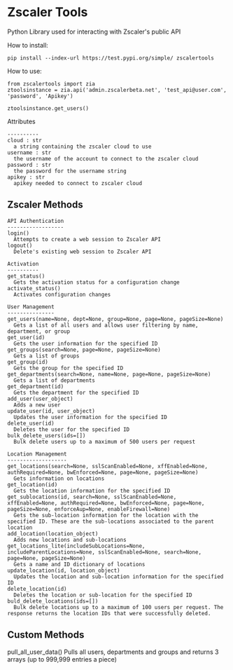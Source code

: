 # Zscaler Tools
Python Library used for interacting with Zscaler's public API

How to install:
```
pip install --index-url https://test.pypi.org/simple/ zscalertools
```

How to use:
```
from zscalertools import zia
ztoolsinstance = zia.api('admin.zscalerbeta.net', 'test_api@user.com', 'password', 'Apikey')

ztoolsinstance.get_users()
```

  
  Attributes
  ```
  ----------
  cloud : str
    a string containing the zscaler cloud to use
  username : str
    the username of the account to connect to the zscaler cloud
  password : str
    the password for the username string
  apikey : str
    apikey needed to connect to zscaler cloud
  ```
  Zscaler Methods
  ---------------

    API Authentication
    ------------------
    login()
      Attempts to create a web session to Zscaler API
    logout()
      Delete's existing web session to Zscaler API
    
    Activation
    ----------
    get_status()
      Gets the activation status for a configuration change
    activate_status()
      Activates configuration changes

    User Management
    ---------------
    get_users(name=None, dept=None, group=None, page=None, pageSize=None)
      Gets a list of all users and allows user filtering by name, department, or group
    get_user(id)
      Gets the user information for the specified ID
    get_groups(search=None, page=None, pageSize=None)
      Gets a list of groups
    get_group(id)
      Gets the group for the specified ID
    get_departments(search=None, name=None, page=None, pageSize=None)
      Gets a list of departments
    get_department(id)
      Gets the department for the specified ID
    add_user(user_object)
      Adds a new user
    update_user(id, user_object)
      Updates the user information for the specified ID
    delete_user(id)
      Deletes the user for the specified ID
    bulk_delete_users(ids=[])
      Bulk delete users up to a maximum of 500 users per request
    
    Location Management
    -------------------
    get_locations(search=None, sslScanEnabled=None, xffEnabled=None, authRequired=None, bwEnforced=None, page=None, pageSize=None)
      Gets information on locations
    get_location(id)
      Gets the location information for the specified ID
    get_sublocations(id, search=None, sslScanEnabled=None, xffEnabled=None, authRequired=None, bwEnforced=None, page=None, pageSize=None, enforceAup=None, enableFirewall=None)
      Gets the sub-location information for the location with the specified ID. These are the sub-locations associated to the parent location
    add_location(location_object)
      Adds new locations and sub-locations
    get_locations_lite(includeSubLocations=None, includeParentLocations=None, sslScanEnabled=None, search=None, page=None, pageSize=None)
      Gets a name and ID dictionary of locations
    update_location(id, location_object)
      Updates the location and sub-location information for the specified ID
    delete_location(id)
      Deletes the location or sub-location for the specified ID
    buld_delete_locations(ids=[])
      Bulk delete locations up to a maximum of 100 users per request. The response returns the location IDs that were successfully deleted.

  Custom Methods
  -------
  pull_all_user_data()
    Pulls all users, departments and groups and returns 3 arrays (up to 999,999 entries a piece)